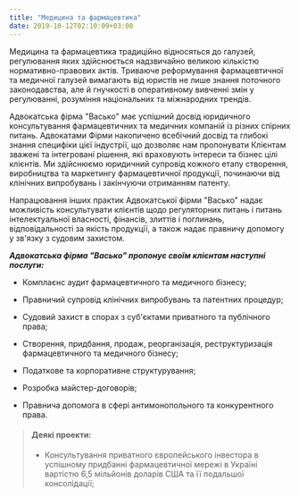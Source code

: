 ```yaml
---
title: "Медицина та фармацевтика"
date: 2019-10-12T02:10:09+03:00
---
```


Медицина та фармацевтика традиційно відносяться до галузей, регулювання яких здійснюється надзвичайно великою кількістю нормативно-правових актів. Триваюче реформування фармацевтичної та медичної галузей вимагають від юристів не лише знання поточного законодавства, але й гнучкості в оперативному вивченні змін у регулюванні, розуміння національних та міжнародних трендів. 

Адвокатська фірма "Васько" має успішний досвід юридичного консультування фармацевтичних та медичних компаній із різних спірних питань. Адвокатами Фірми накопичено всебічний досвід та глибокі знання специфіки цієї індустрії, що дозволяє нам пропонувати Клієнтам зважені та інтегровані рішення, які враховують інтереси та бізнес цілі клієнтів. Ми здійснюємо юридичний супровід кожного етапу створення, виробництва та маркетингу фармацевтичної продукції, починаючи від клінічних випробувань і закінчуючи отриманням патенту.

Напрацювання інших практик Адвокатської фірми "Васько" надає можливість консультувати клієнтів щодо регуляторних питань і питань інтелектуальної власності, фінансів, злиттів і поглинань, відповідальності за якість продукції, а також надає правничу допомогу у зв'язку з судовим захистом.

***Адвокатська фірма "Васько" пропонує своїм клієнтам наступні послуги:***

- Комплаєнс аудит фармацевтичного та медичного бізнесу;

- Правничий супровід клінічних випробувань та патентних процедур;

- Судовий захист в спорах з суб'єктами приватного та публічного права;

- Створення, придбання, продаж, реорганізація, реструктуризація фармацевтичного та медичного бізнесу;

- Податкове та корпоративне структурування;

- Розробка майстер-договорів;

- Правнича допомога в сфері антимонопольного та конкурентного права.

> #### Деякі проекти:
>
> - Консультування приватного європейського інвестора в успішному придбанні фармацевтичної мережі в Україні вартістю 6,5 мільйонів доларів США та її подальшої консолідації;
